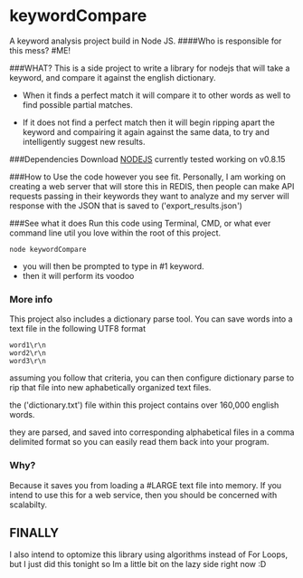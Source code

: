 keywordCompare
==============

A keyword analysis project build in Node JS.
####Who is responsible for this mess?
#ME!

###WHAT?
This is a side project to write a library for nodejs
that will take a keyword, and compare it against the english
dictionary.

* When it finds a perfect match it will compare it to other words as
well to find possible partial matches.

* If it does not find a perfect match then it will begin ripping apart
the keyword and compairing it again against the same data, to try and 
intelligently suggest new results.

###Dependencies
Download [NODEJS](http://nodejs.org)
currently tested working on v0.8.15

###How to
Use the code however you see fit.
Personally, I am working on creating a web server
that will store this in REDIS, then people can make API
requests passing in their keywords they want to analyze
and my server will response with the JSON that is saved
to ('export_results.json')


###See what it does
Run this code using Terminal, CMD, or what ever command line util you love
within the root of this project.
```shell
node keywordCompare
```

* you will then be prompted to type in #1 keyword.
* then it will perform its voodoo

### More info
This project also includes a dictionary parse tool.
You can save words into a text file in the following UTF8 format

```shell
word1\r\n
word2\r\n
word3\r\n
```

assuming you follow that criteria, you can then configure dictionary parse
to rip that file into new aphabetically organized text files.

the ('dictionary.txt') file within this project contains over 160,000 english words.

they are parsed, and saved into corresponding alphabetical files in a comma delimited format so you can
easily read them back into your program.

### Why?
Because it saves you from loading a #LARGE text file into memory.
If you intend to use this for a web service, then you should be concerned
with scalabilty.

## FINALLY
I also intend to optomize this library using algorithms instead of
For Loops, but I just did this tonight so Im a little bit on the
lazy side right now :D